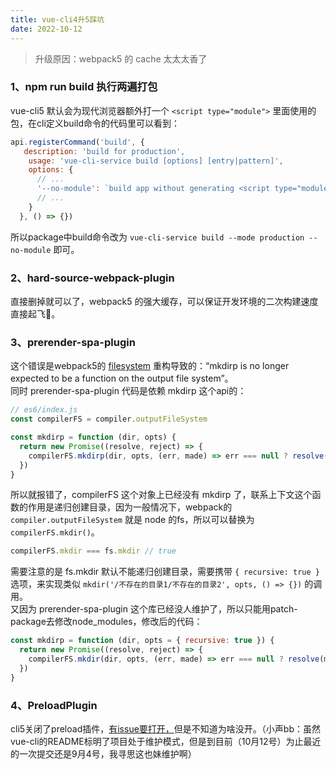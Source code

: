 ```yaml
---
title: vue-cli4升5踩坑
date: 2022-10-12
---
```

> 升级原因：webpack5 的 cache 太太太香了
### 1、npm run build 执行两遍打包
vue-cli5 默认会为现代浏览器额外打一个 `<script type="module">` 里面使用的包，在cli定义build命令的代码里可以看到：
```javascript
api.registerCommand('build', {
   description: 'build for production',
    usage: 'vue-cli-service build [options] [entry|pattern]',
    options: {
      // ...
      '--no-module': `build app without generating <script type="module"> chunks for modern browsers`,
      // ...
    }
  }, () => {})
```
所以package中build命令改为 `vue-cli-service build --mode production --no-module` 即可。

### 2、hard-source-webpack-plugin
直接删掉就可以了，webpack5 的强大缓存，可以保证开发环境的二次构建速度直接起飞🛫️。

### 3、prerender-spa-plugin
这个错误是webpack5的 [filesystem](https://github.com/webpack/webpack/pull/9251) 重构导致的：“mkdirp is no longer expected to be a function on the output file system”。  
同时 prerender-spa-plugin 代码是依赖 mkdirp 这个api的：
```javascript
// es6/index.js
const compilerFS = compiler.outputFileSystem

const mkdirp = function (dir, opts) {
  return new Promise((resolve, reject) => {
    compilerFS.mkdirp(dir, opts, (err, made) => err === null ? resolve(made) : reject(err))
  })
}
```
所以就报错了，compilerFS 这个对象上已经没有 mkdirp 了，联系上下文这个函数的作用是递归创建目录，因为一般情况下，webpack的 `compiler.outputFileSystem` 就是 node 的fs，所以可以替换为 `compilerFS.mkdir()`。 
```javascript
compilerFS.mkdir === fs.mkdir // true
``` 
需要注意的是 fs.mkdir 默认不能递归创建目录，需要携带 `{ recursive: true }` 选项，来实现类似 `mkdir('/不存在的目录1/不存在的目录2', opts, () => {})` 的调用。  
又因为 prerender-spa-plugin 这个库已经没人维护了，所以只能用patch-package去修改node_modules，修改后的代码：
```javascript
const mkdirp = function (dir, opts = { recursive: true }) {
  return new Promise((resolve, reject) => {
    compilerFS.mkdir(dir, opts, (err, made) => err === null ? resolve(made) : reject(err))
  })
}
```

### 4、PreloadPlugin
cli5关闭了preload插件，[有issue要打开，](https://github.com/vuejs/vue-cli/issues/7206)但是不知道为啥没开。（小声bb：虽然vue-cli的README标明了项目处于维护模式，但是到目前（10月12号）为止最近的一次提交还是9月4号，我寻思这也妹维护啊）